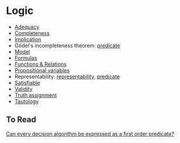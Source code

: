# Logic

* [Adequacy](https://github.com/marti-1/notebooks/blob/master/math/on-completeness.md)
* [Completeness](https://github.com/marti-1/notebooks/blob/master/math/on-completeness.md)
* [Implication](https://github.com/marti-1/notebooks/blob/master/math/on-implication.md)
* Gödel's incompleteness theorem: [predicate](https://github.com/marti-1/notebooks/blob/master/math/on-prediicates.md#g%C3%B6dels-incompleteness-theorem)
* [Model](https://github.com/marti-1/notebooks/edit/master/math/on-satisfiable.md)
* [Formulas](https://github.com/marti-1/notebooks/blob/master/math/on-formulas.md)
* [Functions & Relations](https://github.com/marti-1/notebooks/blob/master/math/on-functions-and-relations.md)
* [Propositional variables](https://github.com/marti-1/notebooks/blob/master/math/on-propositional-variables.md)
* Representability: [representability](https://github.com/marti-1/notebooks/blob/master/math/on-representability.md), [predicate](https://github.com/marti-1/notebooks/blob/master/math/on-prediicates.md#g%C3%B6dels-incompleteness-theorem)
* [Satisfiable](https://github.com/marti-1/notebooks/blob/master/math/on-satisfiable.md)
* [Validity](https://github.com/marti-1/notebooks/blob/master/math/on-valid-argument-form.md)
* [Truth assignment](https://github.com/marti-1/notebooks/blob/master/math/on-truth-assignment.md)
* [Tautology](https://github.com/marti-1/notebooks/blob/master/math/on-tautology.md)

## To Read
[Can every decision algorithm be expressed as a first order predicate?](https://math.stackexchange.com/questions/1856728/can-every-decision-algorithm-be-expressed-as-a-first-order-predicate)
